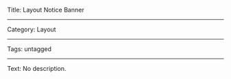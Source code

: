 Title: Layout Notice Banner

---

Category: Layout

---

Tags: untagged

---

Text: No description.
